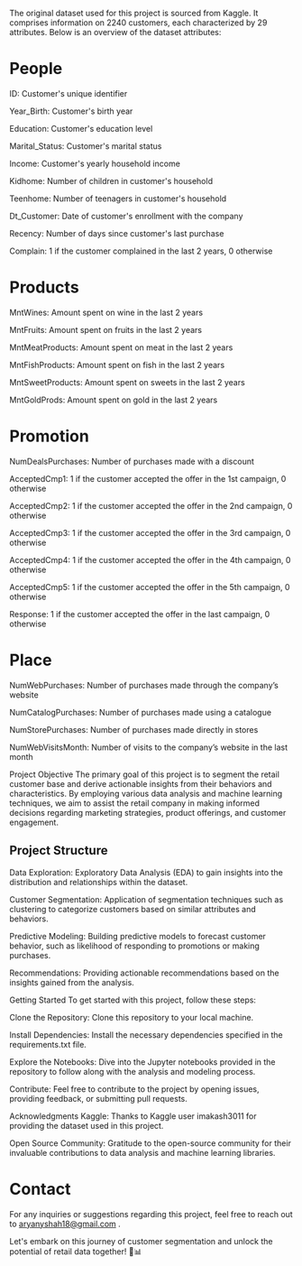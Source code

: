 The original dataset used for this project is sourced from Kaggle. It comprises information on 2240 customers, each characterized by 29 attributes. Below is an overview of the dataset attributes:

# People
ID: Customer's unique identifier

Year_Birth: Customer's birth year

Education: Customer's education level

Marital_Status: Customer's marital status

Income: Customer's yearly household income

Kidhome: Number of children in customer's household

Teenhome: Number of teenagers in customer's household

Dt_Customer: Date of customer's enrollment with the company

Recency: Number of days since customer's last purchase

Complain: 1 if the customer complained in the last 2 years, 0 otherwise

# Products
MntWines: Amount spent on wine in the last 2 years

MntFruits: Amount spent on fruits in the last 2 years

MntMeatProducts: Amount spent on meat in the last 2 years

MntFishProducts: Amount spent on fish in the last 2 years

MntSweetProducts: Amount spent on sweets in the last 2 years

MntGoldProds: Amount spent on gold in the last 2 years

# Promotion
NumDealsPurchases: Number of purchases made with a discount

AcceptedCmp1: 1 if the customer accepted the offer in the 1st campaign, 0 otherwise

AcceptedCmp2: 1 if the customer accepted the offer in the 2nd campaign, 0 otherwise

AcceptedCmp3: 1 if the customer accepted the offer in the 3rd campaign, 0 otherwise

AcceptedCmp4: 1 if the customer accepted the offer in the 4th campaign, 0 otherwise

AcceptedCmp5: 1 if the customer accepted the offer in the 5th campaign, 0 otherwise

Response: 1 if the customer accepted the offer in the last campaign, 0 otherwise

# Place
NumWebPurchases: Number of purchases made through the company’s website

NumCatalogPurchases: Number of purchases made using a catalogue

NumStorePurchases: Number of purchases made directly in stores

NumWebVisitsMonth: Number of visits to the company’s website in the last month

Project Objective
The primary goal of this project is to segment the retail customer base and derive actionable insights from their behaviors and characteristics. By employing various data analysis and machine learning techniques, we aim to assist the retail company in making informed decisions regarding marketing strategies, product offerings, and customer engagement.

## Project Structure
Data Exploration: Exploratory Data Analysis (EDA) to gain insights into the distribution and relationships within the dataset.

Customer Segmentation: Application of segmentation techniques such as clustering to categorize customers based on similar attributes and behaviors.

Predictive Modeling: Building predictive models to forecast customer behavior, such as likelihood of responding to promotions or making purchases.

Recommendations: Providing actionable recommendations based on the insights gained from the analysis.

Getting Started
To get started with this project, follow these steps:

Clone the Repository: Clone this repository to your local machine.

Install Dependencies: Install the necessary dependencies specified in the requirements.txt file.

Explore the Notebooks: Dive into the Jupyter notebooks provided in the repository to follow along with the analysis and modeling process.

Contribute: Feel free to contribute to the project by opening issues, providing feedback, or submitting pull requests.

Acknowledgments
Kaggle: Thanks to Kaggle user imakash3011 for providing the dataset used in this project.

Open Source Community: Gratitude to the open-source community for their invaluable contributions to data analysis and machine learning libraries.

# Contact
For any inquiries or suggestions regarding this project, feel free to reach out to aryanyshah18@gmail.com .

Let's embark on this journey of customer segmentation and unlock the potential of retail data together! 🛒📊
